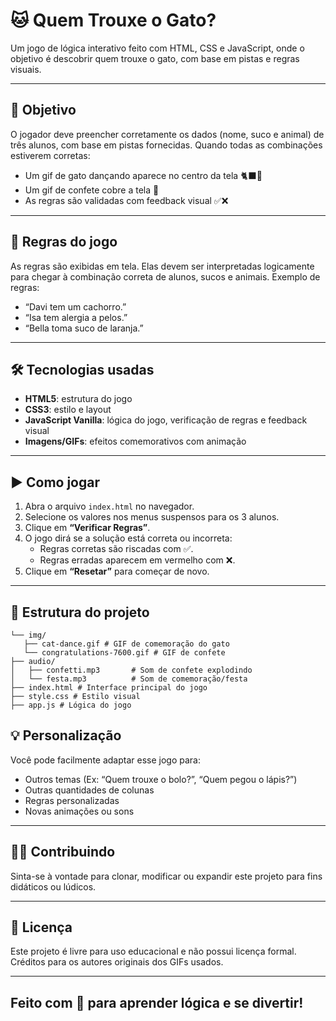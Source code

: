 # 🐱 Quem Trouxe o Gato?

Um jogo de lógica interativo feito com HTML, CSS e JavaScript, onde o objetivo é descobrir quem trouxe o gato, com base em pistas e regras visuais.

---

## 🎯 Objetivo

O jogador deve preencher corretamente os dados (nome, suco e animal) de três alunos, com base em pistas fornecidas. Quando todas as combinações estiverem corretas:

- Um gif de gato dançando aparece no centro da tela 🐈‍⬛🎉
- Um gif de confete cobre a tela 🎊
- As regras são validadas com feedback visual ✅❌

---

## 🧠 Regras do jogo

As regras são exibidas em tela. Elas devem ser interpretadas logicamente para chegar à combinação correta de alunos, sucos e animais. Exemplo de regras:

- “Davi tem um cachorro.”
- “Isa tem alergia a pelos.”
- “Bella toma suco de laranja.”

---

## 🛠️ Tecnologias usadas

- **HTML5**: estrutura do jogo
- **CSS3**: estilo e layout
- **JavaScript Vanilla**: lógica do jogo, verificação de regras e feedback visual
- **Imagens/GIFs**: efeitos comemorativos com animação

---

## ▶️ Como jogar

1. Abra o arquivo `index.html` no navegador.
2. Selecione os valores nos menus suspensos para os 3 alunos.
3. Clique em **“Verificar Regras”**.
4. O jogo dirá se a solução está correta ou incorreta:
   - Regras corretas são riscadas com ✅.
   - Regras erradas aparecem em vermelho com ❌.
5. Clique em **“Resetar”** para começar de novo.

---

## 📁 Estrutura do projeto
```plaintext
└── img/
   ├── cat-dance.gif # GIF de comemoração do gato
   └── congratulations-7600.gif # GIF de confete
├── audio/
│   ├── confetti.mp3       # Som de confete explodindo
│   └── festa.mp3          # Som de comemoração/festa
├── index.html # Interface principal do jogo
├── style.css # Estilo visual
├── app.js # Lógica do jogo
```


## 💡 Personalização

Você pode facilmente adaptar esse jogo para:
- Outros temas (Ex: “Quem trouxe o bolo?”, “Quem pegou o lápis?”)
- Outras quantidades de colunas
- Regras personalizadas
- Novas animações ou sons

---

## 🧑‍💻 Contribuindo

Sinta-se à vontade para clonar, modificar ou expandir este projeto para fins didáticos ou lúdicos.

---

## 📄 Licença

Este projeto é livre para uso educacional e não possui licença formal. Créditos para os autores originais dos GIFs usados.

---

Feito com 💙 para aprender lógica e se divertir!
---
